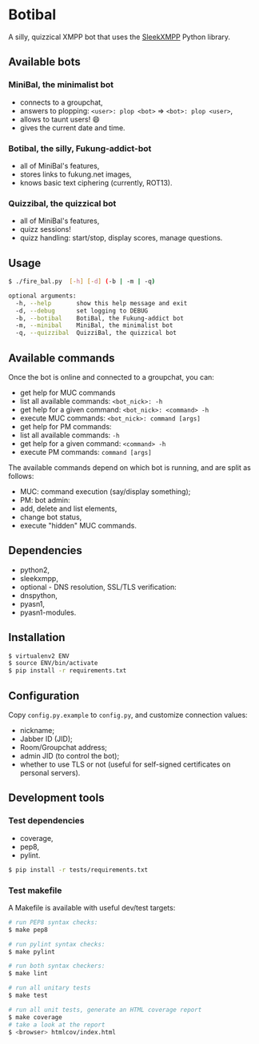 # Botibal

A silly, quizzical XMPP bot that uses the [SleekXMPP](https://github.com/fritzy/SleekXMPP) Python library.

## Available bots
### MiniBal, the minimalist bot
* connects to a groupchat,
* answers to plopping: `<user>: plop <bot>` => `<bot>: plop <user>`,
* allows to taunt users! :smile:
* gives the current date and time.

### Botibal, the silly, Fukung-addict-bot
* all of MiniBal's features,
* stores links to fukung.net images,
* knows basic text ciphering (currently, ROT13).

### Quizzibal, the quizzical bot
* all of MiniBal's features,
* quizz sessions!
* quizz handling: start/stop, display scores, manage questions.

## Usage
```bash
$ ./fire_bal.py  [-h] [-d] (-b | -m | -q)

optional arguments:
  -h, --help       show this help message and exit
  -d, --debug      set logging to DEBUG
  -b, --botibal    BotiBal, the Fukung-addict bot
  -m, --minibal    MiniBal, the minimalist bot
  -q, --quizzibal  QuizziBal, the quizzical bot
```

## Available commands
Once the bot is online and connected to a groupchat, you can:
* get help for MUC commands
 * list all available commands:
   `<bot_nick>: -h`
 * get help for a given command:
   `<bot_nick>: <command> -h`
* execute MUC commands:
  `<bot_nick>: command [args]`
* get help for PM commands:
 * list all available commands:
  `-h`
 * get help for a given command:
   `<command> -h`
* execute PM commands:
  `command [args]`

The available commands depend on which bot is running, and are split as follows:
* MUC: command execution (say/display something);
* PM: bot admin:
 * add, delete and list elements,
 * change bot status,
 * execute "hidden" MUC commands.

## Dependencies
* python2,
* sleekxmpp,
* optional - DNS resolution, SSL/TLS verification:
 * dnspython,
 * pyasn1,
 * pyasn1-modules.

## Installation
```bash
$ virtualenv2 ENV
$ source ENV/bin/activate
$ pip install -r requirements.txt
```

## Configuration
Copy `config.py.example` to `config.py`, and customize connection values:
* nickname;
* Jabber ID (JID);
* Room/Groupchat address;
* admin JID (to control the bot);
* whether to use TLS or not (useful for self-signed certificates on personal servers).

## Development tools
### Test dependencies
* coverage,
* pep8,
* pylint.
```bash
$ pip install -r tests/requirements.txt
```

### Test makefile
A Makefile is available with useful dev/test targets:
```bash
# run PEP8 syntax checks:
$ make pep8

# run pylint syntax checks:
$ make pylint

# run both syntax checkers:
$ make lint

# run all unitary tests
$ make test

# run all unit tests, generate an HTML coverage report
$ make coverage
# take a look at the report
$ <browser> htmlcov/index.html
```
